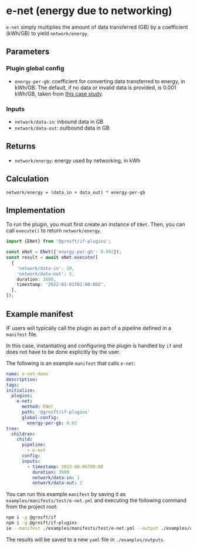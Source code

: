 # e-net (energy due to networking)

`e-net` simply multiplies the amount of data transferred (GB) by a coefficient (kWh/GB) to yield `network/energy`.

## Parameters

### Plugin global config

- `energy-per-gb`: coefficient for converting data transferred to energy, in kWh/GB. The default, if no data or invalid data is provided, is 0.001 kWh/GB, taken from [this case study](https://github.com/Green-Software-Foundation/sci-guide/blob/dev/use-case-submissions/msft-eShoppen.md).

### Inputs

- `network/data-in`: inbound data in GB
- `network/data-out`: outbound data in GB

## Returns

- `network/energy`: energy used by networking, in kWh

## Calculation

```psuedocode
network/energy = (data_in + data_out) * energy-per-gb
```

## Implementation

To run the plugin, you must first create an instance of `ENet`. Then, you can call `execute()` to return `network/energy`.

```typescript
import {ENet} from '@grnsft/if-plugins';

const eNet = ENet({'energy-per-gb': 0.002});
const result = await eNet.execute([
  {
    'network/data-in': 10,
    'network/data-out': 5,
    duration: 3600,
    timestamp: '2022-01-01T01:00:00Z',
  },
]);
```

## Example manifest

IF users will typically call the plugin as part of a pipeline defined in
a `manifest` file.

In this case, instantiating and configuring the plugin is
handled by `if` and does not have to be done explicitly by
the user.

The following is an example `manifest` that calls `e-net`:

```yaml
name: e-net-demo
description:
tags:
initialize:
  plugins:
    e-net:
      method: ENet
      path: '@grnsft/if-plugins'
      global-config:
        energy-per-gb: 0.02
tree:
  children:
    child:
      pipeline:
        - e-net
      config:
      inputs:
        - timestamp: 2023-08-06T00:00
          duration: 3600
          network/data-in: 1
          network/data-out: 2
```

You can run this example `manifest` by saving it as `examples/manifests/test/e-net.yml` and executing the following command from the project root:

```sh
npm i -g @grnsft/if
npm i -g @grnsft/if-plugins
ie --manifest ./examples/manifests/test/e-net.yml --output ./examples/outputs/e-net.yml
```

The results will be saved to a new `yaml` file in `./examples/outputs`.
